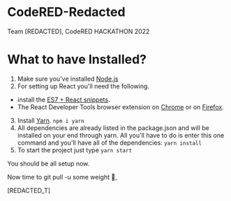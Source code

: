 # CodeRED-Redacted
Team [REDACTED], CodeRED HACKATHON 2022

# What to have Installed?
1. Make sure you've installed [Node.js](https://nodejs.org/en/download/)
2. For setting up React you'll need the following.
  * install the [ES7 + React snippets](https://marketplace.visualstudio.com/items?itemName=dsznajder.es7-react-js-snippets).
  * The React Developer Tools browser extension on [Chrome](https://chrome.google.com/webstore/detail/react-developer-tools/fmkadmapgofadopljbjfkapdkoienihi?hl=en) or on   [Firefox](https://addons.mozilla.org/en-US/firefox/addon/react-devtools/).
3. Install [Yarn](https://classic.yarnpkg.com/lang/en/docs/install/#windows-stable).
`npm i yarn`
4. All dependencies are already listed in the package.json and will be installed on your end through yarn. All you'll have to do is enter this one command and you'll have all of the dependencies: `yarn install`
5. To start the project just type `yarn start`

You should be all setup now.

Now time to git pull -u some weight 😤,

[REDACTED_T]
